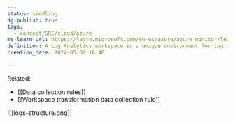 ```yaml
---
status: seedling
dg-publish: true
tags:
  - concept/SRE/cloud/azure
ms-learn-url: https://learn.microsoft.com/en-us/azure/azure-monitor/logs/log-analytics-workspace-overview
definition: A Log Analytics workspace is a unique environment for log data from Azure Monitor and other Azure services, such as Microsoft Sentinel and Microsoft Defender for Cloud.
creation_date: 2024-05-02 18:40

---
```

Related:
* [[Data collection rules]]
* [[Workspace transformation data collection rule]]

![[logs-structure.png]]
